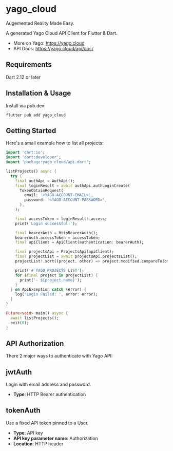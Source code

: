 # yago_cloud

Augemented Reality Made Easy.

A generated Yago Cloud API Client for Flutter & Dart.

- More on Yago: https://yago.cloud
- API Docs: https://yago.cloud/api/doc/

## Requirements

Dart 2.12 or later

## Installation & Usage

Install via pub.dev:

```
flutter pub add yago_cloud
```

## Getting Started

Here's a small example how to list all projects:

```dart
import 'dart:io';
import 'dart:developer';
import 'package:yago_cloud/api.dart';

listProjects() async {
  try {
    final authApi = AuthApi();
    final loginResult = await authApi.authLoginCreate(
      TokenObtainRequest(
        email: '<YAGO-ACCOUNT-EMAIL>',
        password: '<YAGO-ACCOUNT-PASSWORD>',
      ),
    );

    final accessToken = loginResult!.access;
    print('Login successful!');

    final bearerAuth = HttpBearerAuth();
    bearerAuth.accessToken = accessToken;
    final apiClient = ApiClient(authentication: bearerAuth);

    final projectsApi = ProjectsApi(apiClient);
    final projectList = await projectsApi.projectsList();
    projectList!.sort((project, other) => project.modified.compareTo(other.modified));

    print('# YAGO PROJECTS LIST');
    for (final project in projectList) {
      print('- ${project.name}');
    }
  } on ApiException catch (error) {
    log('Login Failed: ', error: error);
  }
}

Future<void> main() async {
  await listProjects();
  exit(0);
}
```

## API Authorization

There 2 major ways to authenticate with Yago API:

## jwtAuth

Login with email address and password.

- **Type**: HTTP Bearer authentication

## tokenAuth

Use a fixed API token pinned to a User.

- **Type**: API key
- **API key parameter name**: Authorization
- **Location**: HTTP header
